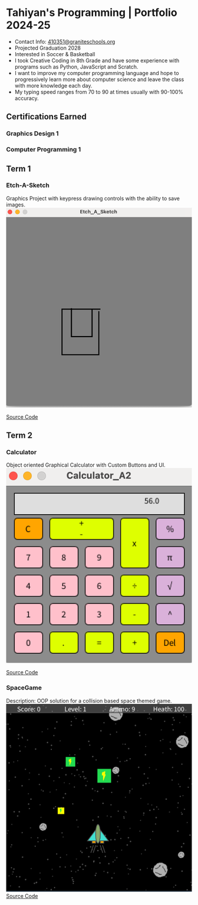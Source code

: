 # Tahiyan's Programming | Portfolio 2024-25
* Contact Info: 410351@graniteschools.org
* Projected Graduation 2028 
* Interested in Soccer & Basketball
* I took Creative Coding in 8th Grade and have some experience with programs such as Python, JavaScript and Scratch.
* I want to improve my computer programming language and hope to progressively learn more about computer science and leave the class with more knowledge each day.
* My typing speed ranges from 70 to 90 at times usually with 90-100% accuracy. 

## Certifications Earned 
### Graphics Design 1
### Computer Programming 1

## Term 1
### Etch-A-Sketch
Graphics Project with keypress drawing controls with the ability to save images.
![Running App](https://github.com/Tahiyan-Islam/programmingportfolio2024/blob/main/images/Etch%20A%20Sketch.png)

[Source Code](https://github.com/Tahiyan-Islam/programmingportfolio2024/tree/main/src/Etch_A_Sketch)

## Term 2
### Calculator 
Object oriented Graphical Calculator with Custom Buttons and UI.
![Running App](https://github.com/Tahiyan-Islam/programmingportfolio2024/blob/main/images/Calculator.png)

[Source Code](https://github.com/Tahiyan-Islam/programmingportfolio2024/tree/main/src/Calculator_A2)

### SpaceGame 
Description: OOP solution for a collision based space themed game.
![Running App](https://github.com/Tahiyan-Islam/programmingportfolio2024/blob/main/images/SpaceGame.png)
[Source Code](https://github.com/Tahiyan-Islam/programmingportfolio2024/tree/main/src/Space_Game)
